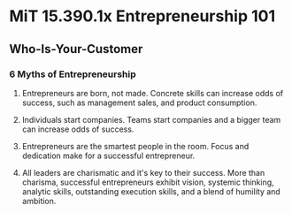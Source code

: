 # MiT 15.390.1x Entrepreneurship 101
## Who-Is-Your-Customer
### 6 Myths of Entrepreneurship

1. Entrepreneurs are born, not made.
Concrete skills can increase odds of success, such as management sales, and product consumption.

2. Individuals start companies. Teams start companies and a bigger team can increase odds of success.

3. Entrepreneurs are the smartest people in the room. Focus and dedication make for a successful entrepreneur.

4. All leaders are charismatic and it's key to their success. More than charisma, successful entrepreneurs exhibit vision, systemic thinking, analytic skills, outstanding execution skills, and a blend of humility and ambition.
